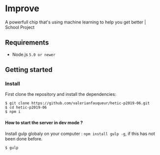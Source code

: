 # Improve
A powerfull chip that's using machine learning to help you get better | School Project

## Requirements
- Node.js `5.0 or newer`

## Getting started

### Install

First clone the repository and install the dependencies:

```shell
$ git clone https://github.com/valerianfauqueur/hetic-p2019-06.git
$ cd hetic-p2019-06
$ npm i                        
```

#### How to start the server in dev mode ?

Install gulp globaly on your computer : `npm install gulp -g`, if this has not been done before.

```shell
$ gulp                
```
